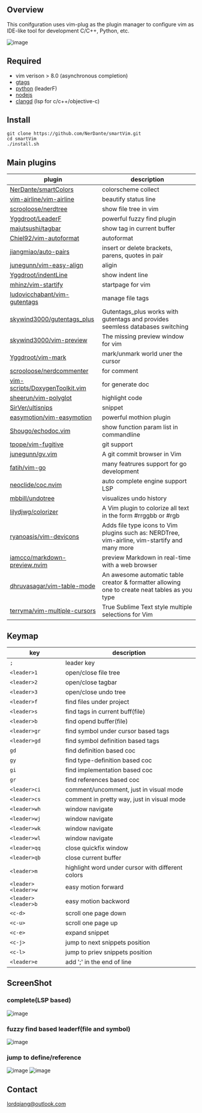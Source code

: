 
## Overview
This conifguration uses vim-plug as the plugin manager to configure vim as IDE-like tool for development C/C++, Python, etc.
    
![image](https://github.com/NerDante/smartVim/blob/master/screenshot/startPage.png)

## Required
- vim verison > 8.0 (asynchronous completion)
- [gtags](https://www.gnu.org/software/global)
- [python](https://www.python.org) (leaderF)
- [nodejs](https://nodejs.org/en/)
- [clangd](https://clang.llvm.org/extra/clangd/Installation.html) (lsp for c/c++/objective-c)

## Install
```
git clone https://github.com/NerDante/smartVim.git
cd smartVim
./install.sh
```
## Main plugins
 plugin                                                                              | description
 --------                                                                            | -------------
 [NerDante/smartColors](https://github.com/NerDante/smartColors)                     | colorscheme collect
 [vim-airline/vim-airline](https://github.com/vim-airline/vim-airline)               | beautify status line
 [scrooloose/nerdtree](https://github.com/scrooloose/nerdtree)                       | show file tree in vim
 [Yggdroot/LeaderF](https://github.com/Yggdroot/LeaderF)                             | powerful fuzzy find plugin
 [majutsushi/tagbar](https://github.com/majutsushi/tagbar)                           | show tag in current buffer
 [Chiel92/vim-autoformat](https://github.com/Chiel92/vim-autoformat)                 | autoformat
 [jiangmiao/auto-pairs](https://github.com/jiangmiao/auto-pairs)                     | insert or delete brackets, parens, quotes in pair
 [junegunn/vim-easy-align](https://github.com/junegunn/vim-easy-align)               | aligin
 [Yggdroot/indentLine](https://github.com/Yggdroot/indentLine)                       | show indent line
 [mhinz/vim-startify](https://github.com/mhinz/vim-startify)                         | startpage for vim
 [ludovicchabant/vim-gutentags](https://github.com/ludovicchabant/vim-gutentags)     | manage file tags
 [skywind3000/gutentags_plus](https://github.com/skywind3000/gutentags_plus)         | Gutentags_plus works with gutentags and provides seemless databases switching
 [skywind3000/vim-preview](https://github.com/skywind3000/vim-preview)               | The missing preview window for vim
 [Yggdroot/vim-mark](https://github.com/Yggdroot/vim-mark)                           | mark/unmark world uner the cursor
 [scrooloose/nerdcommenter](https://github.com/scrooloose/nerdcommenter)             | for comment
 [vim-scripts/DoxygenToolkit.vim](https://github.com/vim-scripts/DoxygenToolkit.vim) | for generate doc
 [sheerun/vim-polyglot](https://github.com/sheerun/vim-polyglot)                     | highlight code
 [SirVer/ultisnips](https://github.com/SirVer/ultisnips)                             | snippet
 [easymotion/vim-easymotion](https://github.com/easymotion/vim-easymotion)           | powerful mothion plugin
 [Shougo/echodoc.vim](https://github.com/Shougo/echodoc.vim)                         | show function param list in commandline
 [tpope/vim-fugitive](https://github.com/tpope/vim-fugitive)                         | git support
 [junegunn/gv.vim](https://github.com/junegunn/gv.vim)                               | A git commit browser in Vim
 [fatih/vim-go](https://github.com/fatih/vim-go)                                     | many featrures support for go development
 [neoclide/coc.nvim](https://github.com/neoclide/coc.nvim)                           | auto complete engine support LSP
 [mbbill/undotree](https://github.com/mbbill/undotree)                               | visualizes undo history
 [lilydjwg/colorizer](https://github.com/lilydjwg/colorizer)                         | A Vim plugin to colorize all text in the form #rrggbb or #rgb
 [ryanoasis/vim-devicons](https://github.com/ryanoasis/vim-devicons)                 | Adds file type icons to Vim plugins such as: NERDTree, vim-airline, vim-startify and many more
 [iamcco/markdown-preview.nvim](https://github.com/iamcco/markdown-preview.vim)      | preview Markdown in real-time with a web browser
 [dhruvasagar/vim-table-mode](https://github.com/dhruvasagar/vim-table-mode)         | An awesome automatic table creator & formatter allowing one to create neat tables as you type
 [terryma/vim-multiple-cursors](https://github.com/terryma/vim-multiple-cursors)     | True Sublime Text style multiple selections for Vim

## Keymap
key                 | description
---------           | ----------------------
`; `                | leader key
`<leader>1`         | open/close file tree
`<leader>2`         | open/close tagbar
`<leader>3`         | open/close undo tree
`<leader>f`         | find files under project
`<leader>s`         | find tags in current buff(file)
`<leader>b`         | find opend buffer(file)
`<leader>gr`        | find symbol under cursor based tags
`<leader>gd`        | find symbol definition based tags
`gd`                | find definition based coc
`gy`                | find type-definition based coc
`gi`                | find implementation based coc
`gr`                | find references based coc
`<leader>ci`        | comment/uncomment, just in visual mode
`<leader>cs`        | comment in pretty way, just in visual mode
`<leader>wh`        | window navigate
`<leader>wj`        | window navigate
`<leader>wk`        | window navigate
`<leader>wl`        | window navigate
`<leader>qq`        | close quickfix window
`<leader>qb`        | close current buffer
`<leader>m`         | highlight word under cursor with different colors
`<leader><leader>w` | easy motion forward
`<leader><leader>b` | easy motion backword
`<c-d>`             | scroll one page down
`<c-u>`             | scroll one page up
`<c-e>`             | expand snippet
`<c-j>`             | jump to next snippets position
`<c-l>`             | jump to priev snippets position
`<leader>e`         | add ';' in the end of line

## ScreenShot
### complete(LSP based)
![image](https://github.com/NerDante/smartVim/blob/master/screenshot/complete.gif)
### fuzzy find based leaderf(file and symbol)
![image](https://github.com/NerDante/smartVim/blob/master/screenshot/fuzzyfind.gif)
### jump to define/reference 
![image](https://github.com/NerDante/smartVim/blob/master/screenshot/gotodefine.gif)
![image](https://github.com/NerDante/smartVim/blob/master/screenshot/getreference.gif)


## Contact
lordqiang@outlook.com
